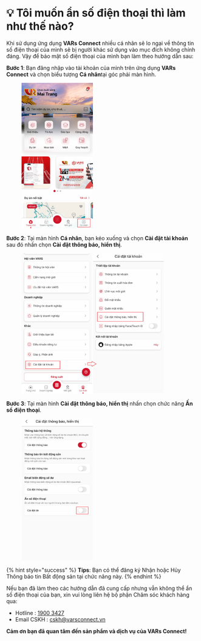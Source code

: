 # 💡 Tôi muốn ẩn số điện thoại thì làm như thế nào?

Khi sử dụng ứng dụng **VARs Connect** nhiều cá nhân sẽ lo ngại về thông tin số điện thoại của mình sẽ bị người khác sử dụng vào mục đích không chính đáng. Vậy để bảo mật số điện thoại của mình bạn làm theo hướng dẫn sau:&#x20;

**Bước 1**: Bạn đăng nhập vào tài khoản của mình trên ứng dụng **VARs Connect** và chọn biểu tượng **Cá nhân**<img src="https://3942070104-files.gitbook.io/~/files/v0/b/gitbook-x-prod.appspot.com/o/spaces%2FgqBlrAslvLl6atgToAjx%2Fuploads%2F2ZxJF018qLcfAzMAvEWt%2Fimage.png?alt=media&#x26;token=4f1970c6-c314-4713-821e-1d440e88a4f2" alt="" data-size="line">tại góc phải màn hình.

<figure><img src="../.gitbook/assets/image (1028).png" alt="" width="188"><figcaption></figcaption></figure>

**Bước 2**: Tại màn hình **Cá nhân**, bạn kéo xuống và chọn **Cài đặt tài khoản** sau đó nhấn chọn **Cài đặt  thông báo, hiển thị**.

<figure><img src="../.gitbook/assets/image (130).png" alt="" width="375"><figcaption></figcaption></figure>

**Bước 3**: Tại màn hình **Cài đặt thông báo, hiển thị** nhấn chọn chức năng **Ấn số điện thoại**.

<figure><img src="../.gitbook/assets/image (122).png" alt="" width="188"><figcaption></figcaption></figure>

{% hint style="success" %}
**Tips**: Bạn có thể đăng ký Nhận hoặc Hủy Thông báo tin Bất động sản tại chức năng này.
{% endhint %}

Nếu bạn đã làm theo các hướng dẫn đã cung cấp nhưng vẫn không thể ẩn số điện thoại của bạn, xin vui lòng liên hệ bộ phận Chăm sóc khách hàng qua:

* Hotline         : [1900 3427](tel:19003427)
* Email CSKH : [cskh@varsconnect.vn  ](<mailto:cskh@varsconnect.vn  >)                  &#x20;

&#x20;                               **Cảm ơn bạn đã quan tâm đến sản phẩm và dịch vụ của VARs Connect!**
